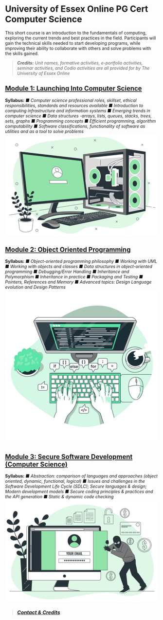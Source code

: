 # University of Essex Online PG Cert Computer Science<br>
This short course is an introduction to the fundamentals of computing, exploring the current trends and best practices in the field. Participants will gain the technical skills needed to start developing programs, while improving their ability to collaborate with others and solve problems with the skills gained.
>_**Credits:**
Unit names, formative activities, e-portfolio activities, seminar activities, and Codio activities are all provided for by The University of Essex Online_<br>

## [Module 1: Launching Into Computer Science](https://patzsantos.github.io/e-portfolio-uoeo/lcs_landing)<br>
**Syllabus:**
_■ Computer science professional roles, skillset, ethical responsibilities, standards and resources available
■ Introduction to computing infrastructure and information systems
■ Emerging trends in computer science
■ Data structures -arrays, lists, queues, stacks,
trees, sets, graphs
■ Programming concepts
■ Efficient programming, algorithm computability
■ Software classifications, functionality of software as utilities and as a tool to solve problems_<br>
<img src="images/module1.jpeg?raw=true"/>
<br>
## [Module 2: Object Oriented Programming](https://patzsantos.github.io/e-portfolio-uoeo/oop_landing)<br>
**Syllabus:**
_■ Object-oriented programming philosophy
■ Working with UML
■ Working with objects and classes
■ Data structures in object-oriented programming ■ Debugging/Error Handling
■ Inheritance and Polymorphism
■ Inheritance in practice
■ Packaging and Testing
■ Pointers, References and Memory
■ Advanced topics: Design Language evolution and Design Patterns_
<br>
<img src="images/module2.jpeg?raw=true"/>
<br>
## [Module 3: Secure Software Development (Computer Science)](https://patzsantos.github.io/e-portfolio-uoeo/ssdcs_landing)<br>
**Syllabus:**
_■ Abstraction: comparison of languages and approaches (object oriented, dynamic, functional, logical)
■ Issues and challenges in the Software Development Life Cycle (SDLC); Secure languages & design; Modern development models
■ Secure coding principles & practices and the API generation
■ Static & dynamic code checking_
<img src="images/module3.jpeg?raw=true"/>
<br>

> ###                                _**[Contact & Credits](https://patzsantos.github.io/e-portfolio-uoeo/contactandcredits)**_


